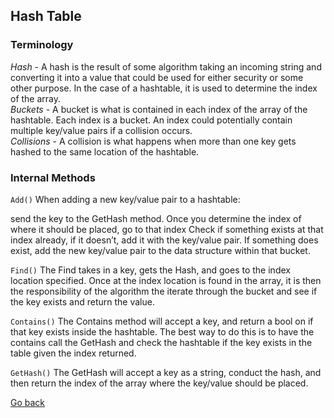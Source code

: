 ## Hash Table

### Terminology

_Hash_ - A hash is the result of some algorithm taking an incoming string and converting it into a value that could be used for either security or some other purpose. In the case of a hashtable, it is used to determine the index of the array.  
_Buckets_ - A bucket is what is contained in each index of the array of the hashtable. Each index is a bucket. An index could potentially contain multiple key/value pairs if a collision occurs.  
_Collisions_ - A collision is what happens when more than one key gets hashed to the same location of the hashtable.

### Internal Methods

`Add()`
When adding a new key/value pair to a hashtable:

send the key to the GetHash method.
Once you determine the index of where it should be placed, go to that index
Check if something exists at that index already, if it doesn’t, add it with the key/value pair.
If something does exist, add the new key/value pair to the data structure within that bucket.

`Find()`
The Find takes in a key, gets the Hash, and goes to the index location specified. Once at the index location is found in the array, it is then the responsibility of the algorithm the iterate through the bucket and see if the key exists and return the value.

`Contains()`
The Contains method will accept a key, and return a bool on if that key exists inside the hashtable. The best way to do this is to have the contains call the GetHash and check the hashtable if the key exists in the table given the index returned.

`GetHash()`
The GetHash will accept a key as a string, conduct the hash, and then return the index of the array where the key/value should be placed.

[Go back](../README.md)
